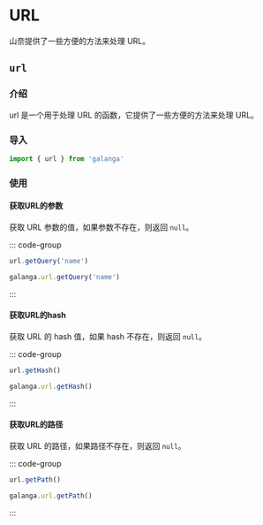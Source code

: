 # URL

山奈提供了一些方便的方法来处理 URL。

## `url`
### 介绍

url 是一个用于处理 URL 的函数，它提供了一些方便的方法来处理 URL。

### 导入

```js
import { url } from 'galanga'
```

### 使用

#### 获取URL的参数

获取 URL 参数的值，如果参数不存在，则返回 `null`。

::: code-group

```js [按需引入]
url.getQuery('name')
```

```js [全局引入]
galanga.url.getQuery('name')
```

:::

#### 获取URL的hash

获取 URL 的 hash 值，如果 hash 不存在，则返回 `null`。

::: code-group

```js [按需引入]
url.getHash()
```

```js [全局引入]
galanga.url.getHash()
```

:::

#### 获取URL的路径

获取 URL 的路径，如果路径不存在，则返回 `null`。

::: code-group

```js [按需引入]
url.getPath()
```

```js [全局引入]
galanga.url.getPath()
```

:::